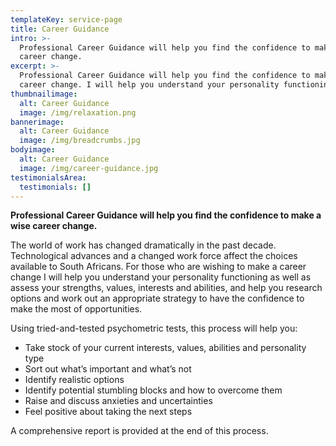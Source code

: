 ```yaml
---
templateKey: service-page
title: Career Guidance
intro: >-
  Professional Career Guidance will help you find the confidence to make a wise
  career change.
excerpt: >-
  Professional Career Guidance will help you find the confidence to make a wise 
  career change. I will help you understand your personality functioning as well as assess your strengths, values, interests and abilities
thumbnailimage:
  alt: Career Guidance
  image: /img/relaxation.png
bannerimage:
  alt: Career Guidance
  image: /img/breadcrumbs.jpg
bodyimage:
  alt: Career Guidance
  image: /img/career-guidance.jpg
testimonialsArea:
  testimonials: []
---
```


**Professional Career Guidance will help you find the confidence to make a wise career change.**

The world of work has changed dramatically in the past decade. Technological advances and a changed work force affect the choices available to South Africans. For those who are wishing to make a career change I will help you understand your personality functioning as well as assess your strengths, values, interests and abilities, and help you research options and work out an appropriate strategy to have the confidence to make the most of opportunities.

Using tried-and-tested psychometric tests, this process will help you:

- Take stock of your current interests, values, abilities and personality type
- Sort out what’s important and what’s not
- Identify realistic options
- Identify potential stumbling blocks and how to overcome them
- Raise and discuss anxieties and uncertainties
- Feel positive about taking the next steps

A comprehensive report is provided at the end of this process.
